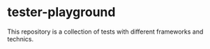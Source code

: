 # tester-playground

This repository is a collection of tests with different frameworks and technics.
